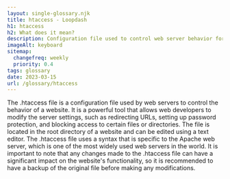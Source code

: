 ```yaml
--- 
layout: single-glossary.njk
title: htaccess - Loopdash
h1: htaccess
h2: What does it mean?
description: Configuration file used to control web server behavior for WordPress sites.
imageAlt: keyboard
sitemap:
  changefreq: weekly
  priority: 0.4
tags: glossary
date: 2023-03-15
url: /glossary/htaccess
---
```


The .htaccess file is a configuration file used by web servers to control the behavior of a website. It is a powerful tool that allows web developers to modify the server settings, such as redirecting URLs, setting up password protection, and blocking access to certain files or directories. The file is located in the root directory of a website and can be edited using a text editor. The .htaccess file uses a syntax that is specific to the Apache web server, which is one of the most widely used web servers in the world. It is important to note that any changes made to the .htaccess file can have a significant impact on the website's functionality, so it is recommended to have a backup of the original file before making any modifications.

